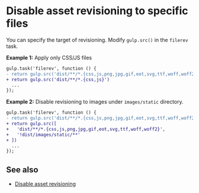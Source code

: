 # Disable asset revisioning to specific files

You can specify the target of revisioning.
Modify `gulp.src()` in the `filerev` task.

**Example 1:** Apply only CSS/JS files

```diff
gulp.task('filerev', function () {
- return gulp.src('dist/**/*.{css,js,png,jpg,gif,eot,svg,ttf,woff,woff2}')
+ return gulp.src('dist/**/*.{css,js}')
  ...
});
```

**Example 2:** Disable revisioning to images under `images/static` directory.

```diff
gulp.task('filerev', function () {
- return gulp.src('dist/**/*.{css,js,png,jpg,gif,eot,svg,ttf,woff,woff2}')
+ return gulp.src([
+   'dist/**/*.{css,js,png,jpg,gif,eot,svg,ttf,woff,woff2}',
+   '!dist/images/static/**'
+ ])
  ...
});
```

## See also
- [Disable asset revisioning](disable-revisioning.md)
